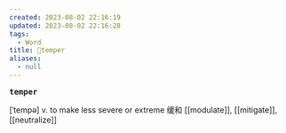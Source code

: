 ```yaml
---
created: 2023-08-02 22:16:19
updated: 2023-08-02 22:16:28
tags:
  - Word
title: 📖temper
aliases:
  - null
---
```


<pre><strong>temper</strong></pre>
[ˈtempə]
v. to make less severe or extreme 缓和
[[modulate]], [[mitigate]], [[neutralize]]
